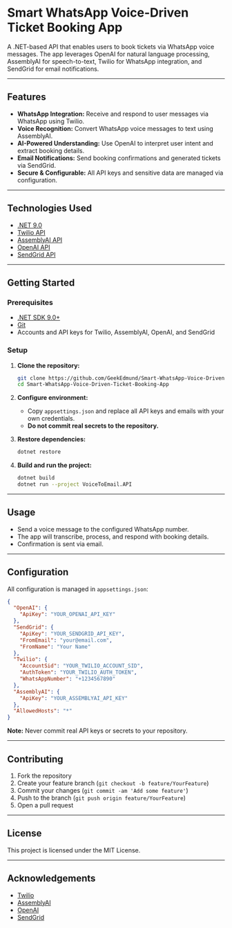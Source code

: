 # Smart WhatsApp Voice-Driven Ticket Booking App

A .NET-based API that enables users to book tickets via WhatsApp voice messages. The app leverages OpenAI for natural language processing, AssemblyAI for speech-to-text, Twilio for WhatsApp integration, and SendGrid for email notifications.

---

## Features

- **WhatsApp Integration:** Receive and respond to user messages via WhatsApp using Twilio.
- **Voice Recognition:** Convert WhatsApp voice messages to text using AssemblyAI.
- **AI-Powered Understanding:** Use OpenAI to interpret user intent and extract booking details.
- **Email Notifications:** Send booking confirmations and generated tickets via SendGrid.
- **Secure & Configurable:** All API keys and sensitive data are managed via configuration.

---

## Technologies Used

- [.NET 9.0](https://dotnet.microsoft.com/)
- [Twilio API](https://www.twilio.com/)
- [AssemblyAI API](https://www.assemblyai.com/)
- [OpenAI API](https://platform.openai.com/)
- [SendGrid API](https://sendgrid.com/)

---

## Getting Started

### Prerequisites

- [.NET SDK 9.0+](https://dotnet.microsoft.com/download)
- [Git](https://git-scm.com/)
- Accounts and API keys for Twilio, AssemblyAI, OpenAI, and SendGrid

### Setup

1. **Clone the repository:**
   ```sh
   git clone https://github.com/GeekEdmund/Smart-WhatsApp-Voice-Driven-Ticket-Booking-App.git
   cd Smart-WhatsApp-Voice-Driven-Ticket-Booking-App
   ```

2. **Configure environment:**
   - Copy `appsettings.json` and replace all API keys and emails with your own credentials.
   - **Do not commit real secrets to the repository.**

3. **Restore dependencies:**
   ```sh
   dotnet restore
   ```

4. **Build and run the project:**
   ```sh
   dotnet build
   dotnet run --project VoiceToEmail.API
   ```

---

## Usage

- Send a voice message to the configured WhatsApp number.
- The app will transcribe, process, and respond with booking details.
- Confirmation is sent via email.

---

## Configuration

All configuration is managed in `appsettings.json`:

```json
{
  "OpenAI": {
    "ApiKey": "YOUR_OPENAI_API_KEY"
  },
  "SendGrid": {
    "ApiKey": "YOUR_SENDGRID_API_KEY",
    "FromEmail": "your@email.com",
    "FromName": "Your Name"
  },
  "Twilio": {
    "AccountSid": "YOUR_TWILIO_ACCOUNT_SID",
    "AuthToken": "YOUR_TWILIO_AUTH_TOKEN",
    "WhatsAppNumber": "+1234567890"
  },
  "AssemblyAI": {
    "ApiKey": "YOUR_ASSEMBLYAI_API_KEY"
  },
  "AllowedHosts": "*"
}
```

**Note:** Never commit real API keys or secrets to your repository.

---

## Contributing

1. Fork the repository
2. Create your feature branch (`git checkout -b feature/YourFeature`)
3. Commit your changes (`git commit -am 'Add some feature'`)
4. Push to the branch (`git push origin feature/YourFeature`)
5. Open a pull request

---

## License

This project is licensed under the MIT License.

---

## Acknowledgements

- [Twilio](https://www.twilio.com/)
- [AssemblyAI](https://www.assemblyai.com/)
- [OpenAI](https://platform.openai.com/)
- [SendGrid](https://sendgrid.com/)
